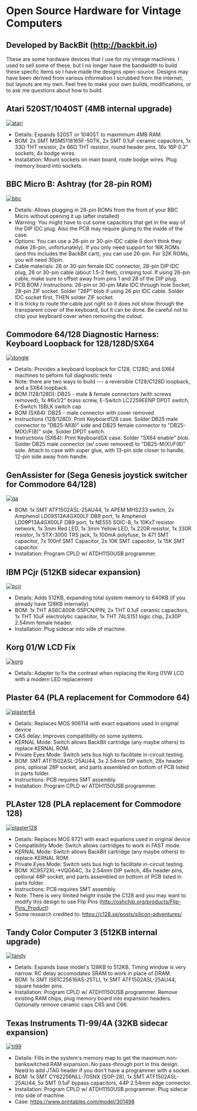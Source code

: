 # Open Source Hardware for Vintage Computers
## Developed by BackBit (http://backbit.io)

These are some hardware devices that I use for my vintage machines. I used to sell some of these, but I no longer have the bandwidth to build these specfic items so I have made the designs open-source. Designs may have been derived from various information I scrubbed from the internet, but layouts are my own. Feel free to make your own builds, modifications, or to ask me questions about how to build.

## Atari 520ST/1040ST (4MB internal upgrade)
[![atari](https://github.com/evietron/BackBit-OpenSource/assets/35610816/f5d18e29-09bc-4446-92b1-2fdf34975245)](https://github.com/evietron/BackBit-OpenSource/tree/main/Atari-520ST-4MB/kicad)
- Details: Expands 520ST or 1040ST to maxmimum 4MB RAM.
- BOM: 2x SMT MSM5118165F-50TK, 2x SMT 0.1uF ceramic capacitors, 1x 33Ω THT resistor, 2x 66Ω THT resistor, round header pins, 16x 16P 0.3" sockets, 4x bodge wires.
- Installation: Mount sockets on main board, route bodge wires. Plug memory board into sockets.

## BBC Micro B: Ashtray (for 28-pin ROM)
[![bbc](https://github.com/user-attachments/assets/c802309d-c48d-4f61-8c44-8d4ffe456ce5)](https://github.com/evietron/BackBit-OpenSource/tree/main/BBC-Micro-B-Ashtray)
- Details: Allows plugging in 28-pin ROMs from the front of your BBC Micro without opening it up (after installed)
- Warning: You might have to cut some capacitors that get in the way of the DIP IDC plug. Also the PCB may require gluing to the inside of the case.
- Options: You can use a 26-pin or 30-pin IDC cable (I don't think they make 28-pin, unfortunately). If you only need support for 16K ROMs (and this includes the BackBit cart), you can use 26-pin. For 32K ROMs, you will need 30pin.
- Cable materials: 26 or 30-pin female IDC connector, 28-pin DIP IDC plug, 26 or 30-pin cable (about 1.5-2 feet), crimping tool. If using 26-pin cable, make sure to offset away from pins 1 and 28 of the DIP plug.
- PCB BOM / Instructions: 26-pin or 30-pin Male IDC through hole Socket, 28-pin ZIF socket. Solder "26P" blob if using 26 pin IDC cable. Solder IDC socket first, THEN solder ZIF socket.
- It is tricky to route the cable just right so it does not show through the transparent cover of the keyboard, but it can be done. Be careful not to chip your keyboard cover when removing the cutout.

## Commodore 64/128 Diagnostic Harness: Keyboard Loopback for 128/128D/SX64
[![dongle](https://github.com/evietron/BackBit-OpenSource/assets/35610816/0ff5ee9e-ce08-46f5-bf3d-5d8ec9489b38)](https://github.com/evietron/BackBit-OpenSource/tree/main/Commodore-64-128-Diagnostic-Harness/Keyboard-Loopback-128-128D-SX64)
- Details: Provides a keyboard loopback for C128, C128D, and SX64 machines to peform full diagnostic tests
- Note: there are two ways to build --- a reversible C128/C128D loopback, and a SX64 loopback.
- BOM (128/128D): DB25 - male & female connectors (with screws removed), 1x #6x1/2" brass screw, E-Switch LC2259EENP DPDT switch, E-Switch 1SBLK switch cap
- BOM (SX64): DB25 - male connector with cover removed
- Instructions (128/128D): Print Keyboard128 case. Solder DB25 male connector to "DB25-M(8)" side and DB25 female connector to "DB25-M(X)/F(8)" side. Solder DPDT switch. 
- Instructions (SX64): Print KeyboardSX case. Solder "SX64 enable" blob. Solder DB25 male connector (w/ cover removed) to "DB25-M(X)/F(8)" side. Attach to case with super glue, with 13-pin side closer to handle, 12-pin side away from handle.

## GenAssister for (Sega Genesis joystick switcher for Commodore 64/128)
[![ga](https://github.com/evietron/BackBit-OpenSource/assets/35610816/2c5e1fe5-c3de-4ae9-a238-c15191f7c96a)](https://github.com/evietron/BackBit-OpenSource/tree/main/GenAssister)
- BOM: 1x SMT ATF1502ASL-25AU44, 1x APEM MHS233 switch, 2x Amphenol LD09S13A4GX00LF DB9 port, 1x Amphenol LD09P13A4GX00LF DB9 port, 1x NE555 SOIC-8, 1x 10Kx7 resistor network, 1x 3mm Red LED, 1x 3mm Yellow LED, 1x 220R resistor, 1x 330R resistor, 1x STX-3000 TRS jack, 1x 100mA polyfuse, 1x 471 SMT capacitor, 7x 100nf SMT Capacitor, 2x 10K SMT capacitor, 1x 15K SMT capacitor.
- Installation: Program CPLD w/ ATDH1150USB programmer.

## IBM PCjr (512KB sidecar expansion)
[![pcjr](https://github.com/evietron/BackBit-OpenSource/assets/35610816/a76c975b-dd6d-4008-a9ed-c999b2c15e44)](https://github.com/evietron/BackBit-OpenSource/tree/main/IBM-PCjr-512KB/kicad)
- Details: Adds 512KB, expanding total system memory to 640KB (if you already have 128KB internally).
- BOM: 1x THT AS6C4008-55PCN/PIN, 2x THT 0.1uF ceramic capacitors, 1x THT 10uF electrolytic capacitor, 1x THT 74LS151 logic chip, 2x30P 2.54mm female header.
- Installation: Plug sidecar into side of machine.

## Korg 01/W LCD Fix
[![korg](https://github.com/evietron/BackBit-OpenSource/assets/35610816/7c0aca98-5733-446d-937b-ad7a9d408a7a)](https://github.com/evietron/BackBit-OpenSource/tree/main/Korg-01W-LCD-Fix)
- Details: Adapter to fix the contrast when replacing the Korg 01/W LCD with a modern LED replacement

## Plaster 64 (PLA replacement for Commodore 64)
[![plaster64](https://github.com/evietron/BackBit-OpenSource/assets/35610816/cff2a277-761c-4e67-9c2d-24f7199e35f5)](https://github.com/evietron/BackBit-OpenSource/tree/main/PLAster64)
- Details: Replaces MOS 906114 with exact
 equations used in original device
- CAS delay: Improves compatibility on some systems.
- KERNAL Mode: Switch allows BackBit cartridge (any maybe others) to replace KERNAL ROM.
- Private Eyes Mode: Switch sets bus high to facilitate in-circuit testing.
- BOM: SMT ATF1502ASL-25AU44, 3x 2.54mm DIP switch, 28x header pins, optional 28P socket, and parts assembled on bottom of PCB listed in parts folder.
- Instructions: PCB requires SMT assembly.
- Installation: Program CPLD w/ ATDH1150USB programmer.

## PLAster 128 (PLA replacement for Commodore 128)
[![plaster128](https://github.com/evietron/BackBit-OpenSource/assets/35610816/7ebf0da7-4511-4e17-847f-dc302badc5b8)](https://github.com/evietron/BackBit-OpenSource/tree/main/PLAster128)
- Details: Replaces MOS 8721 with exact equations used in original device
- Compatibility Mode: Switch allows cartridges to work in FAST mode.
- KERNAL Mode: Switch allows BackBit cartridge (any maybe others) to replace KERNAL ROM.
- Private Eyes Mode: Switch sets bus high to facilitate in-circuit testing.
- BOM: XC9572XL-*VQG64C, 3x 2.54mm DIP switch, 48x header pins, optional 48P socket, and parts assembled on bottom of PCB listed in parts folder.
- Instructions: PCB requires SMT assembly.
- Note: There is very limited height inside the C128 and you may want to modify this design to use Flip Pins (http://oshchip.org/products/Flip-Pins_Product)
- Some research credited to: https://c128.se/posts/silicon-adventures/

## Tandy Color Computer 3 (512KB internal upgrade)
[![tandy](https://github.com/evietron/BackBit-OpenSource/assets/35610816/564bc779-8421-4ecd-83f1-d87a8843ee1d)](https://github.com/evietron/BackBit-OpenSource/tree/main/Tandy-CoCo3-512KB)
- Details: Expands base model's 128KB to 512KB. Timing window is very narrow. RC delay accomodates SRAM to work in place of DRAM.
- BOM: 1x SMT IS61C25616AS-25TLI, 1x SMT ATF1502ASL-25AU44, square header pins.
- Installation: Program CPLD w/ ATDH1150USB programmer. Remove existing RAM chips, plug memory board into expansion headers. Optionally remove ceramic caps C65 and C66.

## Texas Instruments TI-99/4A (32KB sidecar expansion)
[![ti99](https://github.com/evietron/BackBit-OpenSource/assets/35610816/79d055d7-3faf-4f9b-b9ff-c5828c904c9f)](https://github.com/evietron/BackBit-OpenSource/tree/main/TexasInstruments-TI994A-32KB)
- Details: Fills in the system's memory map to get the maximum non-bankswitched RAM expansion. No pass-through port in this design. Need to add JTAG header if you don't have a programmer with a socket.
- BOM: 1x SMT CY62256NLL-70SNX (SOP-28), 1x SMT ATF1502ASL-25AU44, 5x SMT 0.1uF bypass capacitors, 44P 2.54mm edge connector.
- Installation: Program CPLD w/ ATDH1150USB programmer. Plug sidecar into side of machine.
- Case: https://www.printables.com/model/301498 
